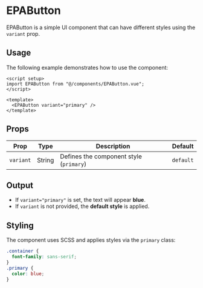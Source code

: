 # EPAButton

EPAButton is a simple UI component that can have different styles using the `variant` prop.

## Usage

The following example demonstrates how to use the component:

```vue
<script setup>
import EPAButton from "@/components/EPAButton.vue";
</script>

<template>
  <EPAButton variant="primary" />
</template>
```

## Props

| Prop      | Type   | Description                             | Default   |
| --------- | ------ | --------------------------------------- | --------- |
| `variant` | String | Defines the component style (`primary`) | `default` |

## Output

- If `variant="primary"` is set, the text will appear **blue**.
- If `variant` is not provided, the **default style** is applied.

## Styling

The component uses SCSS and applies styles via the `primary` class:

```scss
.container {
  font-family: sans-serif;
}
.primary {
  color: blue;
}
```
